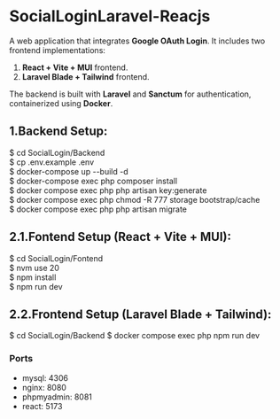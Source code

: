 # SocialLoginLaravel-Reacjs  
A web application that integrates **Google OAuth Login**. 
It includes two frontend implementations:
1. **React + Vite + MUI** frontend.
2. **Laravel Blade + Tailwind** frontend.

The backend is built with **Laravel** and **Sanctum** for authentication, containerized using **Docker**.


## 1.Backend Setup:  
$ cd SocialLogin/Backend  
$ cp .env.example .env  
$ docker-compose up --build -d  
$ docker-compose exec php composer install  
$ docker compose exec php php artisan key:generate  
$ docker compose exec php chmod -R 777 storage bootstrap/cache  
$ docker compose exec php php artisan migrate  

## 2.1.Fontend Setup (React + Vite + MUI):  
$ cd SocialLogin/Fontend  
$ nvm use 20  
$ npm install  
$ npm run dev   

## 2.2.Frontend Setup (Laravel Blade + Tailwind):
$ cd SocialLogin/Backend
$ docker compose exec php npm run dev

### Ports
- mysql: 4306  
- nginx: 8080  
- phpmyadmin: 8081  
- react: 5173  
